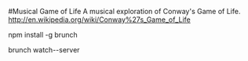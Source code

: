 #Musical Game of Life
A musical exploration of Conway's Game of Life.
http://en.wikipedia.org/wiki/Conway%27s_Game_of_Life

  npm install -g brunch

  brunch watch--server

